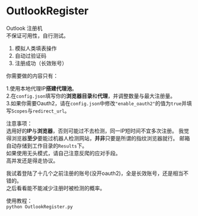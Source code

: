 # OutlookRegister  

Outlook 注册机  
不保证可用性，自行测试。 

1. 模拟人类填表操作  
2. 自动过验证码  
3. 注册成功（长效账号）

你需要做的内容只有：  

1.使用本地代理IP**搭建代理池**。  
2.在`config.json`填写你的**浏览器目录**和**代理**，并调整数量与最大注册量。  
3.如果你需要Oauth2，请在`config.json`中修改`"enable_oauth2"`的值为`true`并填写`Scopes`与`redirect_url`。  

注意事项：  
选用好的**IP**与**浏览器**，否则可能过不去检测，同一IP短时间不宜多次注册。
我觉得浏览器**至少**要能过机器人检测网站，**并非**只要是所谓的指纹浏览器就行。
邮箱自动存储到工作目录的`Results`下。  
如果使用无头模式，请自己注意反爬的应对手段。  
高并发还是得走协议。 

我试着登陆了十几个之前注册的账号(没开oauth2)，全是长效账号，还是相当不错的。  
之后看看能不能减少注册时被检测的概率。   

使用教程：  
```python OutlookRegister.py```
